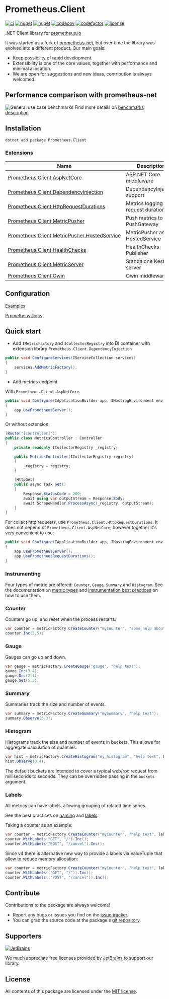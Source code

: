 # Prometheus.Client

[![ci](https://img.shields.io/github/actions/workflow/status/prom-client-net/prom-client/ci.yml?branch=main&label=ci&logo=github&style=flat-square)](https://github.com/prom-client-net/prom-client/actions/workflows/ci.yml)
[![nuget](https://img.shields.io/nuget/v/Prometheus.Client?logo=nuget&style=flat-square)](https://www.nuget.org/packages/Prometheus.Client)
[![nuget](https://img.shields.io/nuget/dt/Prometheus.Client?logo=nuget&style=flat-square)](https://www.nuget.org/packages/Prometheus.Client)
[![codecov](https://img.shields.io/codecov/c/github/prom-client-net/prom-client?logo=codecov&style=flat-square)](https://app.codecov.io/gh/prom-client-net/prom-client)
[![codefactor](https://img.shields.io/codefactor/grade/github/prom-client-net/prom-client?logo=codefactor&style=flat-square)](https://www.codefactor.io/repository/github/prom-client-net/prom-client)
[![license](https://img.shields.io/github/license/prom-client-net/prom-client?style=flat-square)](https://github.com/prom-client-net/prom-client/blob/main/LICENSE)

.NET Client library for [prometheus.io](https://prometheus.io/)

It was started as a fork of [prometheus-net](https://github.com/prometheus-net/prometheus-net), but over time the library was evolved into a different product. Our main goals:

- Keep possibility of rapid development.
- Extensibility is one of the core values, together with performance and minimal allocation.
- We are open for suggestions and new ideas, contribution is always welcomed.

## Performance comparison with prometheus-net

![General use case benchmarks](https://raw.githubusercontent.com/prom-client-net/prom-client/main/docs/benchmarks/generalcase.png)
Find more details on [benchmarks description](https://github.com/prom-client-net/prom-client/blob/main/docs/benchmarks/GeneralUseCase.md)

## Installation

```sh
dotnet add package Prometheus.Client
```

### Extensions

| Name | Description              |
|---|--------------------------|
| [Prometheus.Client.AspNetCore](https://github.com/prom-client-net/prom-client-aspnetcore) | ASP.NET Core middleware  |
| [Prometheus.Client.DependencyInjection](https://github.com/prom-client-net/prom-client-dependencyinjection) | DependencyInjection support |
| [Prometheus.Client.HttpRequestDurations](https://github.com/prom-client-net/prom-client-httprequestdurations) | Metrics logging of request durations |
| [Prometheus.Client.MetricPusher](https://github.com/prom-client-net/prom-client-metricpusher) | Push metrics to a PushGateway |
| [Prometheus.Client.MetricPusher.HostedService](https://github.com/prom-client-net/prom-client-metricpusher-hostedservice) | MetricPusher as HostedService |
| [Prometheus.Client.HealthChecks](https://github.com/prom-client-net/prom-client-healthchecks) | HealthChecks Publisher |
| [Prometheus.Client.MetricServer](https://github.com/prom-client-net/prom-client-metricserver) | Standalone Kestrel server |
| [Prometheus.Client.Owin](https://github.com/prom-client-net/prom-client-owin) | Owin middleware |

## Configuration

[Examples](https://github.com/prom-client-net/prom-examples)

[Prometheus Docs](https://prometheus.io/docs/introduction/overview/)

## Quick start

- Add `IMetricFactory` and `ICollectorRegistry` into DI container with extension library `Prometheus.Client.DependencyInjection`

```c#
public void ConfigureServices(IServiceCollection services)
{
    services.AddMetricFactory();
}
```

- Add metrics endpoint

With `Prometheus.Client.AspNetCore`:

```c#
public void Configure(IApplicationBuilder app, IHostingEnvironment env, ILoggerFactory loggerFactory, IApplicationLifetime appLifetime)
{
    app.UsePrometheusServer();
}
```

Or without extension:

```c#
[Route("[controller]")]
public class MetricsController : Controller
{
    private readonly ICollectorRegistry _registry;

    public MetricsController(ICollectorRegistry registry)
    {
        _registry = registry;
    }

    [HttpGet]
    public async Task Get()
    {
        Response.StatusCode = 200;
        await using var outputStream = Response.Body;
        await ScrapeHandler.ProcessAsync(_registry, outputStream);
    }
}
```

For collect http requests, use `Prometheus.Client.HttpRequestDurations`.
It does not depend of `Prometheus.Client.AspNetCore`, however together it's very convenient to use:

```c#
public void Configure(IApplicationBuilder app, IHostingEnvironment env, ILoggerFactory loggerFactory, IApplicationLifetime appLifetime)
{
    app.UsePrometheusServer();
    app.UsePrometheusRequestDurations();
}
```

### Instrumenting

Four types of metric are offered: `Counter`, `Gauge`, `Summary` and `Histogram`.
See the documentation on [metric types](http://prometheus.io/docs/concepts/metric_types/)
and [instrumentation best practices](http://prometheus.io/docs/practices/instrumentation/#counter-vs.-gauge-vs.-summary)
on how to use them.

### Counter

Counters go up, and reset when the process restarts.

```c#
var counter = metricFactory.CreateCounter("myCounter", "some help about this");
counter.Inc(5.5);
```

### Gauge

Gauges can go up and down.

```c#
var gauge = metricFactory.CreateGauge("gauge", "help text");
gauge.Inc(3.4);
gauge.Dec(2.1);
gauge.Set(5.3);
```

### Summary

Summaries track the size and number of events.

```c#
var summary = metricFactory.CreateSummary("mySummary", "help text");
summary.Observe(5.3);
```

### Histogram

Histograms track the size and number of events in buckets.
This allows for aggregate calculation of quantiles.

```c#
var hist = metricFactory.CreateHistogram("my_histogram", "help text", buckets: new[] { 0, 0.2, 0.4, 0.6, 0.8, 0.9 });
hist.Observe(0.4);
```

The default buckets are intended to cover a typical web/rpc request from milliseconds to seconds.
They can be overridden passing in the `buckets` argument.

### Labels

All metrics can have labels, allowing grouping of related time series.

See the best practices on [naming](http://prometheus.io/docs/practices/naming/)
and [labels](http://prometheus.io/docs/practices/instrumentation/#use-labels).

Taking a counter as an example:

```c#
var counter = metricFactory.CreateCounter("myCounter", "help text", labelNames: new []{ "method", "endpoint"});
counter.WithLabels("GET", "/").Inc();
counter.WithLabels("POST", "/cancel").Inc();
```

Since v4 there is alternative new way to provide a labels via ValueTuple that allow to reduce memory allocation:

```c#
var counter = metricFactory.CreateCounter("myCounter", "help text", labelNames: ("method", "endpoint"));
counter.WithLabels(("GET", "/")).Inc();
counter.WithLabels(("POST", "/cancel")).Inc();
```

## Contribute

Contributions to the package are always welcome!

- Report any bugs or issues you find on the [issue tracker](https://github.com/prom-client-net/prom-client/issues).
- You can grab the source code at the package's [git repository](https://github.com/prom-client-net/prom-client).

## Supporters

[![JetBrains](https://avatars.githubusercontent.com/u/878437?s=75&v=4)](https://github.com/jetbrains)

We much appreciate free licenses provided by [JetBrains](https://github.com/jetbrains) to support our library.

## License

All contents of this package are licensed under the [MIT license](https://opensource.org/licenses/MIT).
